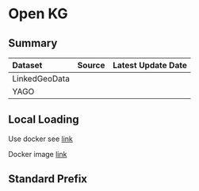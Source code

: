 # Open KG

## Summary

| Dataset | Source | Latest Update Date |
| :--- | :--- | :--- |
| LinkedGeoData |  |  |
| YAGO |  |  |

## Local Loading

Use docker see [link](https://joernhees.de/blog/2015/11/23/setting-up-a-linked-data-mirror-from-rdf-dumps-dbpedia-2015-04-freebase-wikidata-linkedgeodata-with-virtuoso-7-2-1-and-docker-optional/)

Docker image [link](https://hub.docker.com/r/joernhees/virtuoso/)

## Standard Prefix

